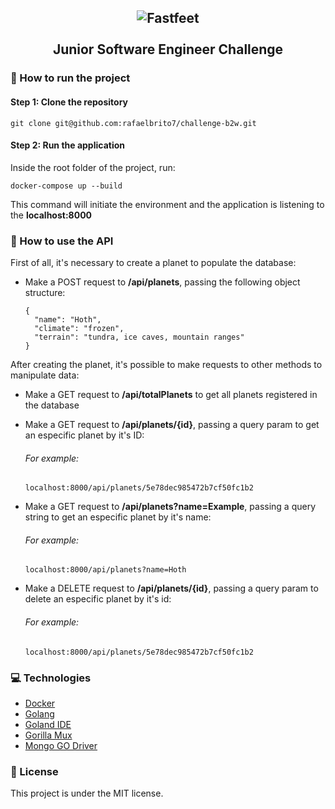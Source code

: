 
<h2 align="center">
  <img alt="Fastfeet" src="https://res.cloudinary.com/rafaelbrito7/image/upload/v1584980195/b2w-logo.png" />  
  </br>
  </br>
  Junior Software Engineer Challenge
</h2>

### :closed_book: How to run the project

#### Step 1: Clone the repository

``` git clone git@github.com:rafaelbrito7/challenge-b2w.git ```

#### Step 2: Run the application

Inside the root folder of the project, run:

``` docker-compose up --build ```

This command will initiate the environment and the application is listening to the **localhost:8000**
   
### :rocket: How to use the API
  
  First of all, it's necessary to create a planet to populate the database:
  
  - Make a POST request to **/api/planets**, passing the following object structure:
    ``` 
    {
      "name": "Hoth",
      "climate": "frozen",
      "terrain": "tundra, ice caves, mountain ranges"
    } 
    ```
    
  After creating the planet, it's possible to make requests to other methods to manipulate data:
    
  - Make a GET request to **/api/totalPlanets** to get all planets registered in the database
  
  - Make a GET request to **/api/planets/{id}**, passing a query param to get an especific planet by it's ID:
    ###### For example:
    ```
    localhost:8000/api/planets/5e78dec985472b7cf50fc1b2
    ```
  - Make a GET request to **/api/planets?name=Example**, passing a query string to get an especific planet by it's name:
    ###### For example:
    ``` 
    localhost:8000/api/planets?name=Hoth 
    ```
  - Make a DELETE request to **/api/planets/{id}**, passing a query param to delete an especific planet by it's id:
    ###### For example:
    ```
    localhost:8000/api/planets/5e78dec985472b7cf50fc1b2
    ```
    
### :computer: Technologies

-  [Docker](https://www.docker.com/)
-  [Golang](https://golang.org/)
-  [Goland IDE](https://www.jetbrains.com/go/)
-  [Gorilla Mux](https://github.com/gorilla/mux)
-  [Mongo GO Driver](https://github.com/mongodb/mongo-go-driver)

### :memo: License
This project is under the MIT license.
